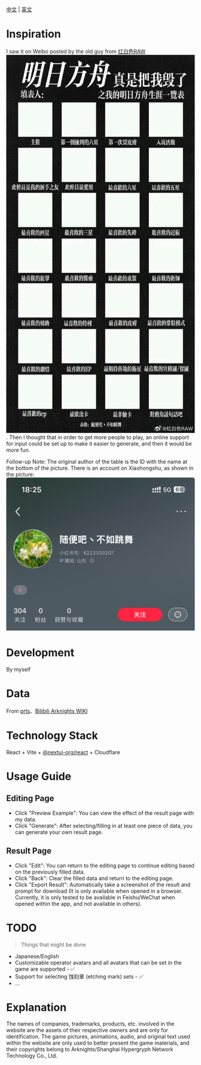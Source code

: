 [中文](./README.md) | [英文](./README_EN.md)

# Inspiration

I saw it on Weibo posted by the old guy from [红白色RAW](https://weibo.com/u/2940601822) ![](./src/assets/img_v3_02gq_7ed31f29-4562-44e3-b3e9-fc76fea30ecg.png). Then I thought that in order to get more people to play, an online support for input could be set up to make it easier to generate, and then it would be more fun.


Follow-up Note:
 The original author of the table is the ID with the name at the bottom of the picture. There is an account on Xiaohongshu, as shown in the picture:
![](./src/assets/xhs.jpg)

# Development

By myself

# Data

From [prts](https://prts.wiki/w/%E9%A6%96%E9%A1%B5)、[Bilibili Arknights WIKI](https://wiki.biligame.com/arknights/%E9%A6%96%E9%A1%B5)

# Technology Stack

React + Vite + [@nextui-org/react](https://nextui.org/docs/frameworks/vite) + Cloudflare

# Usage Guide

## Editing Page

- Click "Preview Example": You can view the effect of the result page with my data.
- Click "Generate": After selecting/filling in at least one piece of data, you can generate your own result page.

## Result Page

- Click "Edit": You can return to the editing page to continue editing based on the previously filled data.
- Click "Back": Clear the filled data and return to the editing page.
- Click "Export Result": Automatically take a screenshot of the result and prompt for download (It is only available when opened in a browser. Currently, it is only tested to be available in Feishu/WeChat when opened within the app, and not available in others).


# TODO

> Things that might be done

- Japanese/English
- Customizable operator avatars and all avatars that can be set in the game are supported - ✅
- Support for selecting 蚀刻章 (etching mark) sets - ✅
- ...

# Explanation

The names of companies, trademarks, products, etc. involved in the website are the assets of their respective owners and are only for identification. The game pictures, animations, audio, and original text used within the website are only used to better present the game materials, and their copyrights belong to Arknights/Shanghai Hypergryph Network Technology Co., Ltd.


